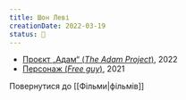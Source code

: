 ```yaml
---
title: Шон Леві
creationDate: 2022-03-19
status: 🌱
---
```

- [Проєкт „Адам“ (_The Adam Project_)](https://uk.m.wikipedia.org/wiki/%D0%9F%D1%80%D0%BE%D1%94%D0%BA%D1%82_%D0%90%D0%B4%D0%B0%D0%BC), 2022
- [Персонаж (_Free guy_)](https://uk.m.wikipedia.org/wiki/%D0%9F%D0%B5%D1%80%D1%81%D0%BE%D0%BD%D0%B0%D0%B6_(%D1%84%D1%96%D0%BB%D1%8C%D0%BC,_2021)), 2021

Повернутися до [[Фільми|фільмів]]
